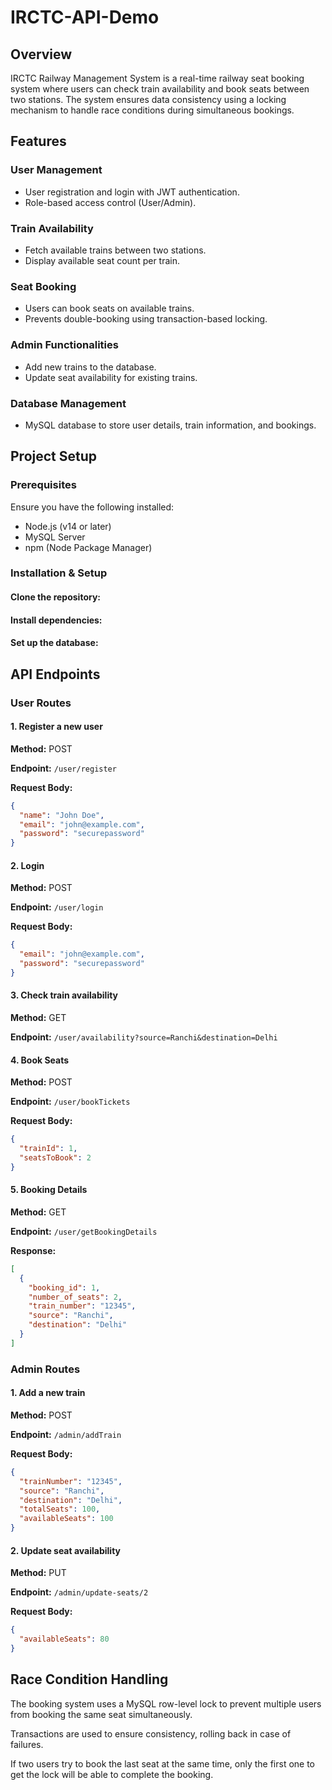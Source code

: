 # IRCTC-API-Demo

## Overview

IRCTC Railway Management System is a real-time railway seat booking system where users can check train availability and book seats between two stations. The system ensures data consistency using a locking mechanism to handle race conditions during simultaneous bookings.

## Features

### User Management
- User registration and login with JWT authentication.
- Role-based access control (User/Admin).

### Train Availability
- Fetch available trains between two stations.
- Display available seat count per train.

### Seat Booking
- Users can book seats on available trains.
- Prevents double-booking using transaction-based locking.

### Admin Functionalities
- Add new trains to the database.
- Update seat availability for existing trains.

### Database Management
- MySQL database to store user details, train information, and bookings.

## Project Setup

### Prerequisites

Ensure you have the following installed:
- Node.js (v14 or later)
- MySQL Server
- npm (Node Package Manager)


### Installation & Setup

#### Clone the repository:

#### Install dependencies:

#### Set up the database:


## API Endpoints

### User Routes

#### 1. Register a new user

**Method:** POST

**Endpoint:** `/user/register`

**Request Body:**
```json
{
  "name": "John Doe",
  "email": "john@example.com",
  "password": "securepassword"
}
```

#### 2. Login

**Method:** POST

**Endpoint:** `/user/login`

**Request Body:**
```json
{
  "email": "john@example.com",
  "password": "securepassword"
}
```

#### 3. Check train availability

**Method:** GET

**Endpoint:** `/user/availability?source=Ranchi&destination=Delhi`


#### 4. Book Seats

**Method:** POST

**Endpoint:** `/user/bookTickets`

**Request Body:**
```json
{
  "trainId": 1,
  "seatsToBook": 2
}
```

#### 5. Booking Details

**Method:** GET

**Endpoint:** `/user/getBookingDetails`

**Response:**
```json
[
  {
    "booking_id": 1,
    "number_of_seats": 2,
    "train_number": "12345",
    "source": "Ranchi",
    "destination": "Delhi"
  }
]
```

### Admin Routes

#### 1. Add a new train

**Method:** POST

**Endpoint:** `/admin/addTrain`

**Request Body:**
```json
{
  "trainNumber": "12345",
  "source": "Ranchi",
  "destination": "Delhi",
  "totalSeats": 100,
  "availableSeats": 100
}
```

#### 2. Update seat availability

**Method:** PUT

**Endpoint:** `/admin/update-seats/2`

**Request Body:**
```json
{
  "availableSeats": 80
}
```

## Race Condition Handling

The booking system uses a MySQL row-level lock to prevent multiple users from booking the same seat simultaneously.

Transactions are used to ensure consistency, rolling back in case of failures.

If two users try to book the last seat at the same time, only the first one to get the lock will be able to complete the booking.
